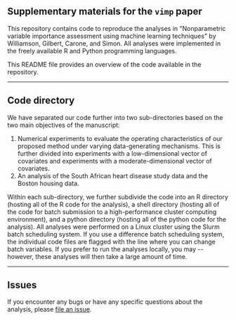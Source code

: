 ## Supplementary materials for the `vimp` paper

This repository contains code to reproduce the analyses in "Nonparametric variable importance assessment using machine learning techniques" by Williamson, Gilbert, Carone, and Simon. All analyses were implemented in the freely available R and Python programming languages.

This README file provides an overview of the code available in the repository.  

-----

## Code directory

We have separated our code further into two sub-directories based on the two main objectives of the manuscript:

1. Numerical experiments to evaluate the operating characteristics of our proposed method under varying data-generating mechanisms. This is further divided into experiments with a low-dimensional vector of covariates and experiments with a moderate-dimensional vector of covariates.
2. An analysis of the South African heart disease study data and the Boston housing data.

Within each sub-directory, we further subdivide the code into an R directory (hosting all of the R code for the analysis), a shell directory (hosting all of the code for batch submission to a high-performance cluster computing environment), and a python directory (hosting all of the python code for the analysis). All analyses were performed on a Linux cluster using the Slurm batch scheduling system. If you use a difference batch scheduling system, the individual code files are flagged with the line where you can change batch variables. If you prefer to run the analyses locally, you may -- however, these analyses will then take a large amount of time.

-----

## Issues

If you encounter any bugs or have any specific questions about the analysis, please
[file an issue](https://github.com/bdwilliamson/vimpaper_supplementary/issues).
